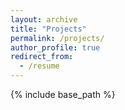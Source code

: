 ```yaml
---
layout: archive
title: "Projects"
permalink: /projects/
author_profile: true
redirect_from:
  - /resume
---
```


{% include base_path %}